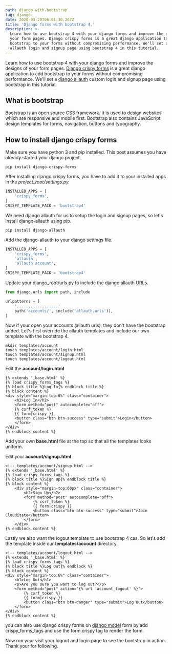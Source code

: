 ```yaml
---
path: django-with-bootstrap
tag: django
date: 2020-03-20T06:01:30.267Z
title: 'Django forms with bootstrap 4,'
description: >-
  Learn how to use bootstrap 4 with your django forms and improve the designs of
  your form pages. Django crispy forms is a great django application to add
  bootstrap to your forms without compromising performance. We'll set a django
  allauth login and signup page using bootstrap 4 in this tutorial.
---
```

Learn how to use bootstrap 4 with your django forms and improve the designs of your form pages. [Django crispy forms](https://django-allauth.readthedocs.io/en/latest/installation.html) is a great django application to add bootstrap to your forms without compromising performance. We'll set a [django allauth](https://django-allauth.readthedocs.io/en/latest/installation.html) custom login and signup page using bootstrap in this tutorial.

## What is bootstrap

Bootstrap is an open source CSS framework. It is used to design websites which are responsive and mobile first. Bootstrap also contains JavaScript design templates for forms, navigation, buttons and typography.

## How to install django crispy forms

Make sure you have python 3  and pip installed. This post assumes you have already started your django project.

```
pip install django-crispy-forms
```

After installing django crispy forms, you have to add it to your installed apps in the *project_root/settings.py.*

```python
INSTALLED_APPS = [
    'crispy_forms',
]
CRISPY_TEMPLATE_PACK = 'bootstrap4'
```

We need django allauth for us to setup the login and signup pages, so let's install django-allauth using pip.

```
pip install django-allauth
```

Add the django-allauth to your django settings file.

```python
INSTALLED_APPS = [
    'crispy_forms',
    'allauth',
    'allauth.account',
]
CRISPY_TEMPLATE_PACK = 'bootstrap4'
```

Update your django_root/urls.py to include the django allauth URLs.

```python
from django.urls import path, include

urlpatterns = [
    '..................'
    path('accounts/', include('allauth.urls')),
]
```

Now if your open your accounts (allauth urls), they don't have the bootstrap added. Let's first override the allauth templates and include our own template with the bootstrap 4.

```
mkdir templates/account
touch templates/account/login.html
touch templates/account/signup.html
touch templates/account/logout.html
```

Edit the **account/login.html** 

```django
{% extends '_base.html' %}
{% load crispy_forms_tags %}
{% block title %}Log In{% endblock title %}
{% block content %}
<div style="margin-top:6%" class="container">
    <h2>Log In</h2>
    <form method="post" autocomplete="off">
    {% csrf_token %}
    {{ form|crispy }}
    <button class="btn btn-success" type="submit">Login</button>
    </form>
</div>
{% endblock content %}
```

Add your own **base.html** file at the top so that all the templates looks uniform.

Edit your **account/signup.html**

```django
<!-- templates/account/signup.html -->
{% extends '_base.html' %}
{% load crispy_forms_tags %}
{% block title %}Sign Up{% endblock title %}
{% block content %}
    <div style="margin-top:60px" class="container">
        <h2>Sign Up</h2>
        <form method="post" autocomplete="off">
            {% csrf_token %}
            {{ form|crispy }}
            <button class="btn btn-success" type="submit">Join Clouditate</button>
        </form>
    </div>
{% endblock content %}
```

Lastly we also want the logout template to use bootstrap 4 css. So let's add the template inside our t**emplates/account** directory.

```django
<!-- templates/account/logout.html -->
{% extends '_base.html' %}
{% load crispy_forms_tags %}
{% block title %}Log Out{% endblock %}
{% block content %}
<div style="margin-top:6%" class="container">
    <h1>Log Out</h1>
    <p>Are you sure you want to log out?</p>
    <form method="post" action="{% url 'account_logout' %}">
        {% csrf_token %}
        {{ form|crispy }}
        <button class="btn btn-danger" type="submit">Log Out</button>
    </form>
</div>
{% endblock content %}
```



you can also use django crispy forms on [django model](https://www.theophilusn.com/blog/django-models-fields-how-to-design-better-django-models/) form by add crispy_forms_tags and use the form.crispy tag to render the form.



Now run your visit your logout and login page to see the bootstrap in action. Thank your for following.